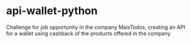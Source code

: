 # api-wallet-python
Challenge for job opportunity in the company MaisTodos, creating an API for a wallet using cashback of the products offered in the company
